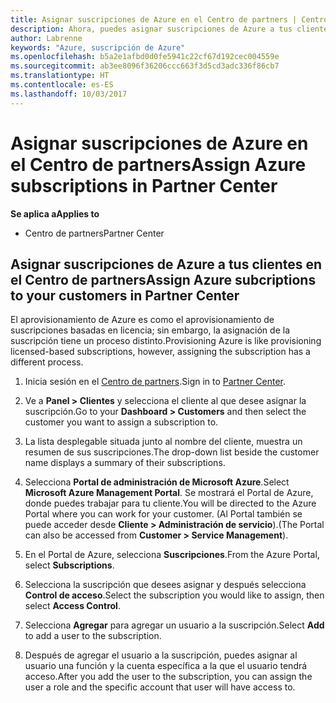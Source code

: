 ```yaml
---
title: Asignar suscripciones de Azure en el Centro de partners | Centro de partners
description: Ahora, puedes asignar suscripciones de Azure a tus clientes en el Centro de partners.
author: Labrenne
keywords: "Azure, suscripción de Azure"
ms.openlocfilehash: b5a2e1afbd0d0fe5941c22cf67d192cec004559e
ms.sourcegitcommit: ab3ee8096f36206ccc663f3d5cd3adc336f86cb7
ms.translationtype: HT
ms.contentlocale: es-ES
ms.lasthandoff: 10/03/2017
---
```

# <a name="assign-azure-subscriptions-in-partner-center"></a><span data-ttu-id="cac68-104">Asignar suscripciones de Azure en el Centro de partners</span><span class="sxs-lookup"><span data-stu-id="cac68-104">Assign Azure subscriptions in Partner Center</span></span>

**<span data-ttu-id="cac68-105">Se aplica a</span><span class="sxs-lookup"><span data-stu-id="cac68-105">Applies to</span></span>**

-  <span data-ttu-id="cac68-106">Centro de partners</span><span class="sxs-lookup"><span data-stu-id="cac68-106">Partner Center</span></span>
 
## <a name="assign-azure-subcriptions-to-your-customers-in-partner-center"></a><span data-ttu-id="cac68-107">Asignar suscripciones de Azure a tus clientes en el Centro de partners</span><span class="sxs-lookup"><span data-stu-id="cac68-107">Assign Azure subcriptions to your customers in Partner Center</span></span>

<span data-ttu-id="cac68-108">El aprovisionamiento de Azure es como el aprovisionamiento de suscripciones basadas en licencia; sin embargo, la asignación de la suscripción tiene un proceso distinto.</span><span class="sxs-lookup"><span data-stu-id="cac68-108">Provisioning Azure is like provisioning licensed-based subscriptions, however, assigning the subscription has a different process.</span></span>
 
1. <span data-ttu-id="cac68-109">Inicia sesión en el [Centro de partners](https://na01.safelinks.protection.outlook.com/?url=https%3A%2F%2Fpartnercenter.microsoft.com%2F&data=02%7C01%7Cv-keimag%40microsoft.com%7C6f107d2337fa483b078e08d4efba2d13%7C72f988bf86f141af91ab2d7cd011db47%7C1%7C0%7C636397030307982666&sdata=jViWaoT04hVO10MpiduZoNV95Iv%2B4RX3wpVd028RHSU%3D&reserved=0).</span><span class="sxs-lookup"><span data-stu-id="cac68-109">Sign in to [Partner Center](https://na01.safelinks.protection.outlook.com/?url=https%3A%2F%2Fpartnercenter.microsoft.com%2F&data=02%7C01%7Cv-keimag%40microsoft.com%7C6f107d2337fa483b078e08d4efba2d13%7C72f988bf86f141af91ab2d7cd011db47%7C1%7C0%7C636397030307982666&sdata=jViWaoT04hVO10MpiduZoNV95Iv%2B4RX3wpVd028RHSU%3D&reserved=0).</span></span>

2. <span data-ttu-id="cac68-110">Ve a **Panel > Clientes** y selecciona el cliente al que desee asignar la suscripción.</span><span class="sxs-lookup"><span data-stu-id="cac68-110">Go to your **Dashboard > Customers** and then select the customer you want to assign a subscription to.</span></span>

3. <span data-ttu-id="cac68-111">La lista desplegable situada junto al nombre del cliente, muestra un resumen de sus suscripciones.</span><span class="sxs-lookup"><span data-stu-id="cac68-111">The drop-down list beside the customer name displays a summary of their subscriptions.</span></span>

4. <span data-ttu-id="cac68-112">Selecciona **Portal de administración de Microsoft Azure**.</span><span class="sxs-lookup"><span data-stu-id="cac68-112">Select **Microsoft Azure Management Portal**.</span></span> <span data-ttu-id="cac68-113">Se mostrará el Portal de Azure, donde puedes trabajar para tu cliente.</span><span class="sxs-lookup"><span data-stu-id="cac68-113">You will be directed to the Azure Portal where you can work for your customer.</span></span> <span data-ttu-id="cac68-114">(Al Portal también se puede acceder desde **Cliente > Administración de servicio**).</span><span class="sxs-lookup"><span data-stu-id="cac68-114">(The Portal can also be accessed from **Customer > Service Management**).</span></span>

5. <span data-ttu-id="cac68-115">En el Portal de Azure, selecciona **Suscripciones**.</span><span class="sxs-lookup"><span data-stu-id="cac68-115">From the Azure Portal, select **Subscriptions**.</span></span>

6. <span data-ttu-id="cac68-116">Selecciona la suscripción que desees asignar y después selecciona **Control de acceso**.</span><span class="sxs-lookup"><span data-stu-id="cac68-116">Select the subscription you would like to assign, then select **Access Control**.</span></span>

7. <span data-ttu-id="cac68-117">Selecciona **Agregar** para agregar un usuario a la suscripción.</span><span class="sxs-lookup"><span data-stu-id="cac68-117">Select **Add** to add a user to the subscription.</span></span> 

8. <span data-ttu-id="cac68-118">Después de agregar el usuario a la suscripción, puedes asignar al usuario una función y la cuenta específica a la que el usuario tendrá acceso.</span><span class="sxs-lookup"><span data-stu-id="cac68-118">After you add the user to the subscription, you can assign the user a role and the specific account that user will have access to.</span></span> 



